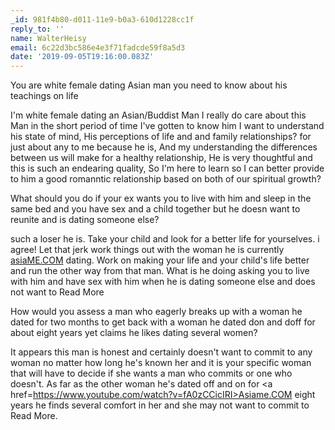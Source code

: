 ```yaml
---
_id: 981f4b80-d011-11e9-b0a3-610d1228cc1f
reply_to: ''
name: WalterHeisy
email: 6c22d3bc586e4e3f71fadcde59f8a5d3
date: '2019-09-05T19:16:00.083Z'
---
```

You are white female dating Asian man you need to know about his teachings on life

I'm white female dating an Asian/Buddist Man I really do care about this Man in the short period of time I've gotten to know him I want to understand his state of mind, His perceptions of life and and family relationships? for just about any to me because he is, And my understanding the differences between us will make for a healthy relationship, He is very thoughtful and this is such an endearing quality, So I'm here to learn so I can better provide to him a good romanntic relationship based on both of our spiritual growth?

What should you do if your ex wants you to live with him and sleep in the same bed and you have sex and a child together but he doesn want to reunite and is dating someone else?

such a loser he is. Take your child and look for a better life for yourselves. i agree! Let that jerk work things out with the woman he is currently <a href=http://asiame1.blogspot.com/>asiaME.COM</a> dating. Work on making your life and your child's life better and run the other way from that man. What is he doing asking you to live with him and have sex with him when he is dating someone else and does not want to Read More

How would you assess a man who eagerly breaks up with a woman he dated for two months to get back with a woman he dated don and doff for about eight years yet claims he likes dating several women?

It appears this man is honest and certainly doesn't want to commit to any woman no matter how long he's known her and it is your specific woman that will have to decide if she wants a man who commits or one who doesn't. As far as the other woman he's dated off and on for <a href=https://www.youtube.com/watch?v=fA0zCCicIRI>Asiame.COM</a> eight years he finds several comfort in her and she may not want to commit to Read More.
